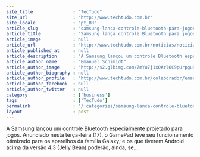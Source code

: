 ```yaml
---
site_title               : "TecTudo"
site_url                 : "http://www.techtudo.com.br"
site_locale              : "pt_BR"
article_slug             : "samsung-lanca-controle-bluetooth-para-jogos-de-smartphones"
article_title            : "Samsung lança controle Bluetooth para jogos de smartphones"
article_image            : null
article_url              : "http://www.techtudo.com.br/noticias/noticia/2013/12/samsung-lanca-controle-bluetooth-para-jogos-de-smartphones.html"
article_published_at     : null
article_description      : "A Samsung lançou um controle Bluetooth especialmente projetado para jogos. Anunciado nesta terça-feira (17), o GamePad teve seu funcionamento otimizado para os aparelhos da família Galaxy; e os que tiverem Android acima da versão 4.3 (Jelly Bean) poderão, ainda, se..."
article_author_name      : "Emanuel Schimidt"
article_author_image     : "http://s2.glbimg.com/7mYu7j1x0Arl6C9pUrpguRj0XzY=/30x30/s2.glbimg.com/gztBNPv1yE-i0vRLvcRLGakM1nI=/0x0:160x160/75x75/s.glbimg.com/po/tt2/f/original/2013/05/28/13846_1249035820626_5556047_n.jpg"
article_author_biography : null
article_author_profile   : "http://www.techtudo.com.br/colaborador/emanuel-schimidt.html"
article_author_facebook  : null
article_author_twitter   : null
category                 : ['business']
tags                     : ['TecTudo']
permalink                : "/:categories/samsung-lanca-controle-bluetooth-para-jogos-de-smartphones/"
layout                   : post
---
```


A Samsung lançou um controle Bluetooth especialmente projetado para jogos. Anunciado nesta terça-feira (17), o GamePad teve seu funcionamento otimizado para os aparelhos da família Galaxy; e os que tiverem Android acima da versão 4.3 (Jelly Bean) poderão, ainda, se...
